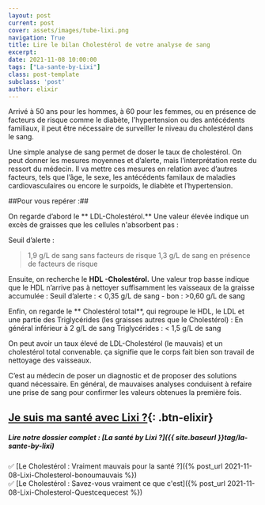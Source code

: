 ```yaml
---
layout: post
current: post
cover: assets/images/tube-lixi.png
navigation: True
title: Lire le bilan Cholestérol de votre analyse de sang 
excerpt: 
date: 2021-11-08 10:00:00
tags: ["La-sante-by-Lixi"]
class: post-template
subclass: 'post'
author: elixir
---
```


Arrivé à 50 ans pour les hommes, à 60 pour les femmes, ou en présence de facteurs de risque comme le diabète, l'hypertension ou des antécédents familiaux, il peut être nécessaire de surveiller le niveau du cholestérol dans le sang.

Une simple analyse de sang permet de doser le taux de cholestérol. On peut donner les mesures moyennes et d’alerte, mais l’interprétation reste du ressort du médecin. Il va mettre ces mesures en relation avec d’autres facteurs, tels que l’âge, le sexe, les antécédents familaux de maladies cardiovasculaires ou encore le surpoids, le diabète et l’hypertension.

##Pour vous repérer :##

On regarde d’abord le ** LDL-Cholestérol.** Une valeur élevée indique un excès de graisses que les cellules n'absorbent pas  : 

Seuil d’alerte : 
> 1,9 g/L de sang sans facteurs de risque
> 1,3 g/L de sang en présence de facteurs de risque

Ensuite, on recherche le **HDL -Cholestérol.** Une valeur trop basse indique que le HDL n’arrive pas à nettoyer suffisamment les vaisseaux de la graisse accumulée :
Seuil d’alerte : < 0,35 g/L de sang - bon : >0,60 g/L de sang

Enfin, on regarde le ** Cholestérol total**, qui regroupe le HDL, le LDL et une partie des Triglycérides (les graisses autres que le Cholestérol) :
			En général inférieur à 2 g/L de sang 
			Triglycérides : < 1,5 g/L de sang

On peut avoir un taux élevé de LDL-Cholestérol (le mauvais) et un cholestérol total convenable. ça signifie que le corps fait bien son travail de nettoyage des vaisseaux.

C’est au médecin de poser un diagnostic et de proposer des solutions quand nécessaire. En général, de mauvaises analyses conduisent à refaire une prise de sang pour confirmer les valeurs obtenues la première fois.




[Je suis ma santé avec Lixi ?](https://www.lixi-sante.fr/){: .btn-elixir}
---
  
##### Lire notre dossier complet : [La santé by Lixi ?]({{ site.baseurl }}tag/la-sante-by-lixi)

✅ [Le Cholestérol : Vraiment mauvais pour la santé ?]({% post_url 2021-11-08-Lixi-Cholesterol-bonoumauvais %})  
✅ [Le Cholestérol : Savez-vous vraiment ce que c'est]({% post_url 2021-11-08-Lixi-Cholesterol-Questcequecest %})  
